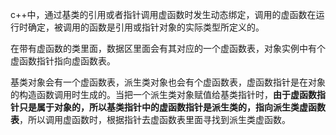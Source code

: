 c++中，通过基类的引用或者指针调用虚函数时发生动态绑定，调用的虚函数在运行时确定，被调用的函数是引用或指针对象的实际类型所定义的。

在带有虚函数的类里面，数据区里面会有其对应的一个虚函数表，对象实例中有个虚函数指针指向虚函数表。

 基类对象会有一个虚函数表，派生类对象也会有个虚函数表，虚函数指针是在对象的构造函数调用时生成的。当把一个派生类对象赋值给基类指针时，**由于虚函数指针只是属于对象的，所以基类指针中的虚函数指针是派生类的，指向派生类虚函数表**，所以调用虚函数时，根据指针去虚函数表里面寻找到派生类虚函数。
